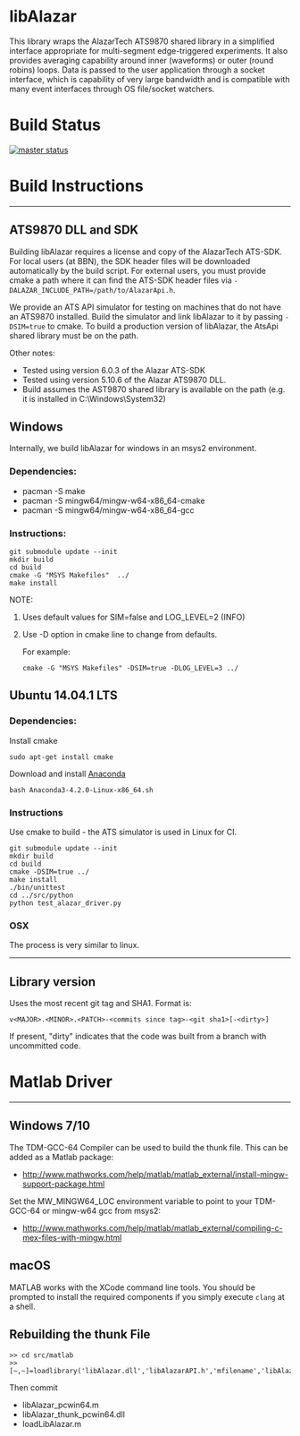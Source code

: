 # libAlazar

This library wraps the AlazarTech ATS9870 shared library in a simplified
interface appropriate for multi-segment edge-triggered experiments. It also
provides averaging capability around inner (waveforms) or outer (round robins)
loops. Data is passed to the user application through a socket interface,
which is capability of very large bandwidth and is compatible with many
event interfaces through OS file/socket watchers.

# Build Status

[![master status](https://qiplab.bbn.com/ci/projects/4/status.png?ref=master)](https://qiplab.bbn.com/ci/projects/4?ref=master)


# Build Instructions
_____________

## ATS9870 DLL and SDK

Building libAlazar requires a license and copy of the AlazarTech ATS-SDK. For
local users (at BBN), the SDK header files will be downloaded automatically by
the build script. For external users, you must provide cmake a path where it can
find the ATS-SDK header files via `-DALAZAR_INCLUDE_PATH=/path/to/AlazarApi.h`.

We provide an ATS API simulator for testing on machines that do not have an
ATS9870 installed. Build the simulator and link libAlazar to it by passing
`-DSIM=true` to cmake. To build a production version of libAlazar, the AtsApi
shared library must be on the path.

Other notes:
* Tested using version 6.0.3 of the Alazar ATS-SDK
* Tested using version 5.10.6 of the Alazar ATS9870 DLL.
* Build assumes the AST9870 shared library is available on the path (e.g. it is installed in C:\Windows\System32\)

## Windows

Internally, we build libAlazar for windows in an msys2 environment.

### Dependencies:

* pacman -S make
* pacman -S mingw64/mingw-w64-x86_64-cmake
* pacman -S mingw64/mingw-w64-x86_64-gcc

### Instructions:

```
git submodule update --init
mkdir build
cd build
cmake -G "MSYS Makefiles"  ../
make install
```
NOTE:

1. Uses default values for SIM=false and LOG_LEVEL=2 (INFO)
2. Use -D option in cmake line to change from defaults.

    For example:
    ```
    cmake -G "MSYS Makefiles" -DSIM=true -DLOG_LEVEL=3 ../
    ```

## Ubuntu 14.04.1 LTS

### Dependencies:

Install cmake
```
sudo apt-get install cmake
```
Download and install [Anaconda](https://repo.continuum.io/archive/Anaconda3-4.2.0-Linux-x86_64.sh)
```
bash Anaconda3-4.2.0-Linux-x86_64.sh
```

### Instructions

Use cmake to build - the ATS simulator is used in Linux for CI.
```
git submodule update --init
mkdir build
cd build
cmake -DSIM=true ../
make install
./bin/unittest
cd ../src/python
python test_alazar_driver.py
```

### OSX

The process is very similar to linux.

____________

## Library version

Uses the most recent git tag and SHA1.  Format is:

```
v<MAJOR>.<MINOR>.<PATCH>-<commits since tag>-<git sha1>[-<dirty>]
```
If present, "dirty" indicates that the code was built from a branch with uncommitted code.


# Matlab Driver
____________________

## Windows 7/10

The TDM-GCC-64 Compiler can be used to build the thunk file.  This can be added as a Matlab package:

* http://www.mathworks.com/help/matlab/matlab_external/install-mingw-support-package.html

Set the MW_MINGW64_LOC environment variable to point to your TDM-GCC-64 or
mingw-w64 gcc from msys2:
* http://www.mathworks.com/help/matlab/matlab_external/compiling-c-mex-files-with-mingw.html

##  macOS

MATLAB works with the XCode command line tools. You should be prompted to install the required components if you simply execute `clang` at a shell.

## Rebuilding the thunk File

```
>> cd src/matlab
>> [~,~]=loadlibrary('libAlazar.dll','libAlazarAPI.h','mfilename','libAlazar_pcwin64.m');
```
Then commit
* libAlazar_pcwin64.m
* libAlazar_thunk_pcwin64.dll
* loadLibAlazar.m
